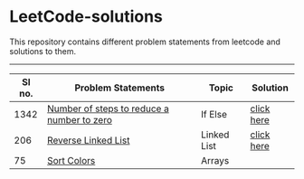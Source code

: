 # LeetCode-solutions
This repository contains different problem statements from leetcode and solutions to them.
***
| Sl no. | Problem Statements | Topic | Solution |
| ------ | ------------------ | ----- | -------- |
|1342| [Number of steps to reduce a number to zero](https://leetcode.com/problems/number-of-steps-to-reduce-a-number-to-zero/) | If Else |[click here](https://github.com/ShishirMagge/LeetCode-solutions/blob/main/LeetCode/number_of_steps_to_0.cpp) |
|206| [Reverse Linked List](https://leetcode.com/problems/reverse-linked-list/) | Linked List | [click here](https://github.com/ShishirMagge/LeetCode-solutions/blob/main/LeetCode/linked%20list%20reversal.cpp) |
|75| [Sort Colors](https://leetcode.com/problems/sort-colors/description/) | Arrays |
